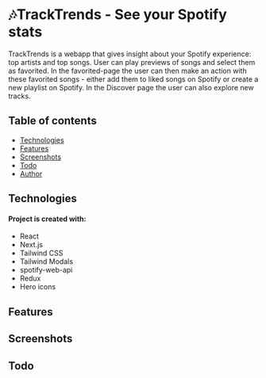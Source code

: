 # 🎶TrackTrends - See your Spotify stats

TrackTrends is a webapp that gives insight about your Spotify experience: top artists and top songs. User can play previews of songs and select them as favorited. In the favorited-page the user can then make an action with these favorited songs - either add them to liked songs on Spotify or create a new playlist on Spotify. In the Discover page the user can also explore new tracks.

## Table of contents

- [Technologies](#technologies)
- [Features](#features)
- [Screenshots](#screenshots)
- [Todo](#todo)
- [Author](#author)
 

## Technologies

#### Project is created with:

- React
- Next.js
- Tailwind CSS
- Tailwind Modals
- spotify-web-api
- Redux
- Hero icons

## Features

## Screenshots

## Todo
